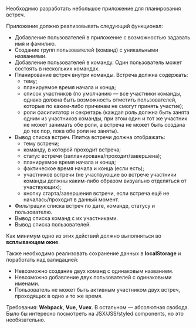 Необходимо разработать небольшое приложение для планирования встреч.

Приложение должно реализовывать следующий функционал:
+ Добавление пользователей в приложение с возможностью задавать имя и фамилию.
+ Создание групп пользователей (команд) с уникальными названиями.
+ Добавление пользователей в команду. Один пользователь может состоять в нескольких командах.
+ Планирование встреч внутри команды. Встреча должна содержать:
  - тему;
  - планируемое время начала и конца;
  - список участников (по умолчанию — все участники команды, однако должна быть возможность отметить пользователей, которые по каким-либо причинам не смогут принять участие);
  - роли фасилитатор и секретарь (каждая роль должна быть занята одним из участников команды, при этом один и тот же участник не может занимать обе роли, а встреча не может быть создана до тех пор, пока обе роли не заняты).
+ Вывод списка встреч. Плитка встречи должна отображать:
  - тему встречи;
  - команду, в которой проходит встреча;
  - статус встречи (запланирована/проходит/завершена);
  - планируемое время начала и конца;
  - фактическое время начала и конца (если есть);
  - участников встречи (не участвующие во встрече участники команды должны каким-либо образом визуально отделяться от участвующих);
  - кнопку старта/завершения встречи, если встреча ещё не началась/проходит в данный момент.
+ Фильтрации списка встреч по дате, команде, статусу и пользователю.
+ Вывод списка команд с их участниками.
+ Вывод списка пользователей.

Как минимум одно из этих действий должно выполняться во **всплывающем окне**.

Также необходимо реализовать сохранение данных в **localStorage** и поработать над валидацией:
- Невозможно создание двух команд с одинаковым названием.
- Невозможно добавление двух пользователей с одинаковыми именами.
- Пользователь не может быть активным участником двух встреч, проходящих в одно и то же время.

Требования: **Webpack**, **Vue**, **Vuex**. В остальном — абсолютная свобода. Было бы интересно посмотреть на JSX/JSS/styled components, но это необязательно.

